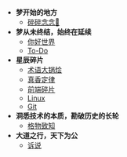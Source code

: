 * **梦开始的地方**
  * [碎碎念念:100:](/)
* **梦从未终结，始终在延续**
  * [你好世界](/helloworld.md)
  * [To-Do](/todo.md)
* **星辰碎片**
  * [术语大锅烩](/token.md)
  * [真香定律](/codesmell.md)
  * [前端碎片](/frontend.md)
  * [Linux](linux.md)
  * [Git](git.md)
* **洞悉技术的本质，勘破历史的长轮**
  * [格物致知](/theory.md)
* **大道之行，天下为公**
  * [诉说](/contact.md)